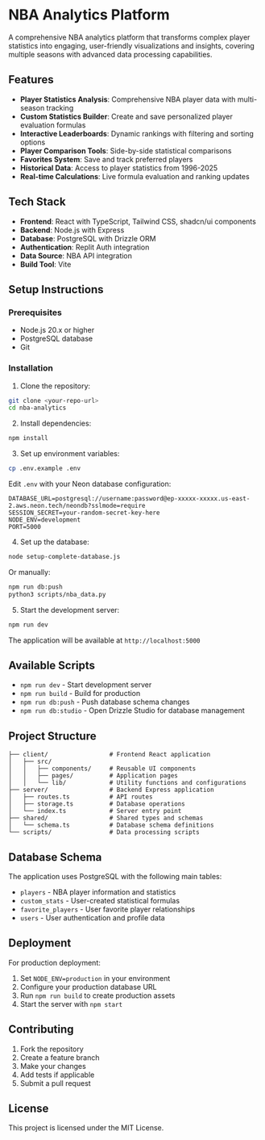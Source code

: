 # NBA Analytics Platform

A comprehensive NBA analytics platform that transforms complex player statistics into engaging, user-friendly visualizations and insights, covering multiple seasons with advanced data processing capabilities.

## Features

- **Player Statistics Analysis**: Comprehensive NBA player data with multi-season tracking
- **Custom Statistics Builder**: Create and save personalized player evaluation formulas
- **Interactive Leaderboards**: Dynamic rankings with filtering and sorting options
- **Player Comparison Tools**: Side-by-side statistical comparisons
- **Favorites System**: Save and track preferred players
- **Historical Data**: Access to player statistics from 1996-2025
- **Real-time Calculations**: Live formula evaluation and ranking updates

## Tech Stack

- **Frontend**: React with TypeScript, Tailwind CSS, shadcn/ui components
- **Backend**: Node.js with Express
- **Database**: PostgreSQL with Drizzle ORM
- **Authentication**: Replit Auth integration
- **Data Source**: NBA API integration
- **Build Tool**: Vite

## Setup Instructions

### Prerequisites

- Node.js 20.x or higher
- PostgreSQL database
- Git

### Installation

1. Clone the repository:
```bash
git clone <your-repo-url>
cd nba-analytics
```

2. Install dependencies:
```bash
npm install
```

3. Set up environment variables:
```bash
cp .env.example .env
```

Edit `.env` with your Neon database configuration:
```
DATABASE_URL=postgresql://username:password@ep-xxxxx-xxxxx.us-east-2.aws.neon.tech/neondb?sslmode=require
SESSION_SECRET=your-random-secret-key-here
NODE_ENV=development
PORT=5000
```

4. Set up the database:
```bash
node setup-complete-database.js
```

Or manually:
```bash
npm run db:push
python3 scripts/nba_data.py
```

5. Start the development server:
```bash
npm run dev
```

The application will be available at `http://localhost:5000`

## Available Scripts

- `npm run dev` - Start development server
- `npm run build` - Build for production
- `npm run db:push` - Push database schema changes
- `npm run db:studio` - Open Drizzle Studio for database management

## Project Structure

```
├── client/                 # Frontend React application
│   ├── src/
│   │   ├── components/     # Reusable UI components
│   │   ├── pages/          # Application pages
│   │   └── lib/            # Utility functions and configurations
├── server/                 # Backend Express application
│   ├── routes.ts           # API routes
│   ├── storage.ts          # Database operations
│   └── index.ts            # Server entry point
├── shared/                 # Shared types and schemas
│   └── schema.ts           # Database schema definitions
└── scripts/                # Data processing scripts
```

## Database Schema

The application uses PostgreSQL with the following main tables:
- `players` - NBA player information and statistics
- `custom_stats` - User-created statistical formulas
- `favorite_players` - User favorite player relationships
- `users` - User authentication and profile data

## Deployment

For production deployment:

1. Set `NODE_ENV=production` in your environment
2. Configure your production database URL
3. Run `npm run build` to create production assets
4. Start the server with `npm start`

## Contributing

1. Fork the repository
2. Create a feature branch
3. Make your changes
4. Add tests if applicable
5. Submit a pull request

## License

This project is licensed under the MIT License.